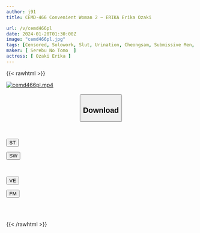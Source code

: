 ```yaml
---
author: j91
title: CEMD-466 Convenient Woman 2 ~ ERIKA Erika Ozaki

url: /v/cemd466pl
date: 2024-01-20T01:30:00Z
image: "cemd466pl.jpg"
tags: [Censored, Solowork, Slut, Urination, Cheongsam, Submissive Men, Huge Cock	]
maker: [ Serebu No Tomo  ]
actress: [ Ozaki Erika ]
---
```



{{< rawhtml >}}

<div class="video" data-videoid="JAXDG7g9KAhjwOj">
    <a href="javascript:;">
        <img src="/v/cemd466pl/cemd466pl.jpg" width="WIDTH" height="HEIGHT" alt="cemd466pl.mp4" loading="lazy">
    </a>
</div>

<script type="text/javascript" src="https://j91.asia/asset/on-demand-st.js"></script>

<br>
  <link rel="stylesheet" href="https://j91.asia/asset/bs5.css">
  
  <center>
  <button class="btn btn-primary" type="button" data-bs-toggle="collapse" data-bs-target=".multi-collapse" aria-expanded="false" aria-controls="multiCollapseExample1 multiCollapseExample2"><h2>Download</h2></button></center>
</p>
<div class="row">
  <div class="col">
    <div class="collapse multi-collapse" id="multiCollapseExample1">
      <div class="card card-body">
	      	      <br>
<div class="buttons">  
<p><a href="https://streamtape.to/v/JAXDG7g9KAhjwOj" target="_blank"><button class="btn-hover color-3"><i class="fa fa-download"></i> ST</button></a></p>
<p><a href="https://flaswish.com/asoce4j1y347" target="_blank"><button class="btn-hover color-2"><i class="fa fa-download"></i> SW</button></a></p></div>
    </div>
  </div>
</div>
  <div class="col">
    <div class="collapse multi-collapse" id="multiCollapseExample2">
      <div class="card card-body">
	      <br>
<div class="buttons">
<p><a href="javascript:;" target="_blank"><button class="btn-hover color-9"><i class="fa fa-download"></i> VE</button></a></p>
<p><a href="javascript:;" target="_blank"><button class="btn-hover color-8"><i class="fa fa-download"></i> FM</button></a></p></div>
<br><br>
      </div>
    </div>
  </div>
</div>

{{< /rawhtml >}}